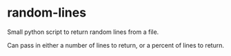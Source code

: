 # random-lines
Small python script to return random lines from a file.

Can pass in either a number of lines to return, or a percent of lines to return.
